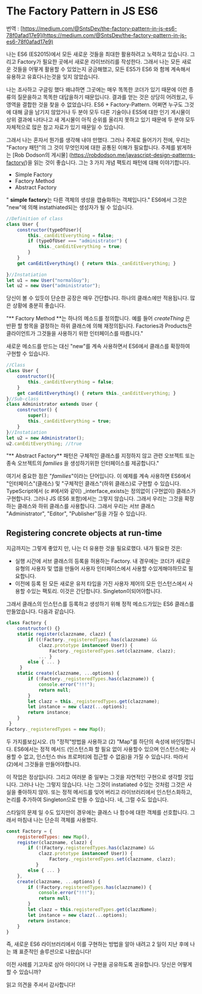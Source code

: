 # The Factory Pattern in JS ES6

번역 : [https://medium.com/@SntsDev/the-factory-pattern-in-js-es6-78f0afad17e9](https://medium.com/@SntsDev/the-factory-pattern-in-js-es6-78f0afad17e9)

나는 ES6 (ES2015)에서 모든 새로운 것들을 최대한 활용하려고 노력하고 있습니다. 그리고 Factory가 필요한 곳에서 새로운 라이브러리를 작성한다. 그래서 나는 모든 새로운 것들을 어떻게 활용할 수 있었는지 궁금해했고, 모든 ES5가 ES6 와 함께 계속해서 유용하고 유효다나는것을 잊지 않았습니다.

나는 조사하고 구글링 했다 왜냐하면 그곳에는 매우 똑똑한 코더가 있기 때문에 이런 종류의 질문을하고 똑똑한 대답을하기 때문입니다. 결과를 얻는 것은 상당히 어려웠고, 두 영역을 결합한 것을 찾을 수 없었습니다. ES6 + Factory-Pattern. 어쩌면 누구도 그것에 대해 글을 남기지 않았거나 두 분야 모두 다른 기술이나 ES5에 대한 인기 게시물이 상위 결과에 나타나고 새 게시물이 아직 순위를 올리지 못하고 있기 때문에 두 분야 모두 자체적으로 많은 참고 자료가 있기 때문일 수 있습니다.

그래서 나는 혼자서 뭔가를 생각해 내야 만했다. 그러나 주제로 들어가기 전에, 우리는 "Factory 패턴"의 그 것이 무엇인지에 대한 공통된 이해가 필요합니다. 주제를 밝게하는 [Rob Dodson의 게시물] (https://robdodson.me/javascript-design-patterns-factory/)을 읽는 것이 좋습니다. 그는 3 가지 개념 팩토리 패턴에 대해 이야기합니다.

-   Simple Factory
-   Factory Method
-   Abstract Factory

" **simple factory**는 다른 객체의 생성을 캡슐화하는 객체입니다." ES6에서 그것은 "new"에 의해 instathiated되는 생성자가 될 수 있습니다.

```javascript
//Definition of class
class User { 
	constructor(typeOfUser){
        this._canEditEverything = false; 
        if (typeOfUser === "administrator") {               
            this._canEditEverything = true;
        }
    } 
	get canEditEverything() { return this._canEditEverything; }
	
}//Instatiation
let u1 = new User("normalGuy");
let u2 = new User("administrator");
```

당신이 볼 수 있듯이 단순한 공장은 매우 간단합니다. 하나의 클래스에만 적용됩니다. 많은 상황에 충분히 좋습니다.

"** Factory Method **는 하나의 메소드를 정의합니다. 예를 들어 _createThing_ 은 반환 할 항목을 결정하는 하위 클래스에 의해 재정의됩니다. Factories과 Products은 클라이언트가 그것들을 사용하기 위한 인터페이스를 따릅니다."

새로운 메소드를 만드는 대신 "new"를 계속 사용하면서 ES6에서 클래스를 확장하여 구현할 수 있습니다.

```javascript
//Class
class User {
    constructor(){
        this._canEditEverything = false;
    } 
    get canEditEverything() { return this._canEditEverything; }
}//Sub-class
class Administrator extends User {
    constructor() {
        super();
        this._canEditEverything = true;
    }
}//Instatiation
let u2 = new Administrator();
u2.canEditEverything; //true
```

"** Abstract Factory** 패턴은 구체적인 클래스를 지정하지 않고 관련 오브젝트 또는 종속 오브젝트의 _families_ 을 생성하기위한 인터페이스를 제공합니다."

여기서 중요한 점은 "_families_"이라는 단어입니다. 이 예제를 계속 사용하면 ES6에서 "인터페이스"(클래스) 및 "구체적인 클래스"(하위 클래스)로 구현할 수 있습니다. TypeScript에서 (c #에서와 같이) _interface_exists는 정의없이 (구현없이) 클래스가 구현합니다. 그러나 JS (ES6 포함)에서는 그렇지 않습니다. 그래서 우리는 그것을 확장하는 클래스와 하위 클래스를 사용합니다. 그래서 우리는 서브 클래스 "Administrator", "Editor", "Publisher"등을 가질 수 있습니다.

## Registering concrete objects at run-time

지금까지는 그렇게 좋았지 만, 나는 더 유용한 것을 필요로했다. 내가 필요한 것은:

- 실행 시간에 서브 클래스의 등록을 허용하는 Factory. 내 경우에는 코더가 새로운 유형의   사용자 및 앱을 만들어 사용자 인터페이스에서 사용할 수있게해야하므로 필요합니다.
- 이전에 등록 된 모든 새로운 유저 타입을 가진 사용자 제어의 모든 인스턴스에서 사용할 수있는 팩토리. 이것은 간단합니다. Singleton이되어야합니다.

그래서 클래스의 인스턴스를 등록하고 생성하기 위해 정적 메소드가있는 ES6 클래스를 만들었습니다. 다음과 같습니다.

```javascript
class Factory {
    constructor() {} 
    static register(clazzname, clazz) {
        if ((!Factory._registeredTypes.has(clazzname) &&
            clazz.prototype instanceof User)) { 			
	            Factory._registeredTypes.set(clazzname, clazz);	
            ... } 
        else { ... } 
     } 
	static create(clazzname, ...options) { 
		if (!Factory._registeredTypes.has(clazzname)) {
            console.error("!!!");
            return null;
        } 
	    let clazz = this._registeredTypes.get(clazzname);
	    let instance = new clazz(...options);
	    return instance; 
    }
 }
Factory._registeredTypes = new Map();
``` 


두 가지를보십시오. (1) "정적"방법을 사용하고 (2) "Map"를 하단의 속성에 바인딩합니다. ES6에서는 정적 메서드 (인스턴스화 할 필요 없이 사용할수 있으며 인스턴스에는 사용할 수 없고, 인스턴스 this 프로퍼티에 접근할 수 없음)을 가질 수 있습니다. 따라서 (2)에서 그것들을 만들어야합니다.

이 작업은 정상입니다. 그리고 여러분 중 일부는 그것을 자연적인 구현으로 생각할 것입니다. 그러나 나는 그렇지 않습니다. 나는 그것이 instatiated 수있는 것처럼 그것은 사실을 좋아하지 않아. 또는 정적 메서드를 잊어 버리고 라이브러리에서 인스턴스화하고, 논리를 추가하여 Singleton으로 만들 수 있습니다. 네, 그럴 수도 있습니다.

스타일의 문제 일 수도 있지만이 경우에는 클래스 나 함수에 대한 객체를 선호합니다. 그래서 마침내 나는 단순히 객체를 사용했다.

```javascript
const Factory = { 
	registeredTypes: new Map(), 
	register(clazzname, clazz) {
        if (!(Factory.registeredTypes.has(clazzname) &&
            clazz.prototype instanceof User)) { 
	            Factory._registeredTypes.set(clazzname, clazz); 
           } 
        else { ... }
    }, 
    create(clazzname, ...options) { 
	    if (!Factory.registeredTypes.has(clazzname)) {
            console.error("!!!");
            return null;
        }        
        let clazz = this.registeredTypes.get(clazzName);
        let instance = new clazz(...options);
        return instance; 
    }
}
```


즉, 새로운 ES6 라이브러리에서 이를 구현하는 방법을 알아 내려고 2 일이 지난 후에 나는 꽤 표준적인 솔루션으로 나왔습니다!

이전 사례를 기고자로 삼아 아이디어 나 구현을 공유하도록 권유합니다. 당신은 어떻게 할 수 있습니까?

읽고 의견을 주셔서 감사합니다!